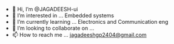 - 👋 Hi, I’m @JAGADEESH-ui
- 👀 I’m interested in ... Embedded systems
- 🌱 I’m currently learning ... Electronics and Communication eng
- 💞️ I’m looking to collaborate on ...
- 📫 How to reach me ... jagadeeshgp2404@gmail.com

<!---
JAGADEESH-ui/JAGADEESH-ui is a ✨ special ✨ repository because its `README.md` (this file) appears on your GitHub profile.
You can click the Preview link to take a look at your changes.
--->
